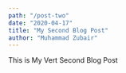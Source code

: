 ```yaml
---
path: "/post-two"
date: "2020-04-17"
title: "My Second Blog Post"
author: "Muhammad Zubair"
---
```


This is My Vert Second Blog Post